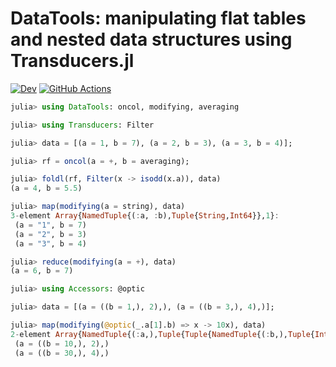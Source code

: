 # DataTools: manipulating flat tables and nested data structures using Transducers.jl

[![Dev](https://img.shields.io/badge/docs-dev-blue.svg)](https://juliafolds.github.io/DataTools.jl/dev)
[![GitHub Actions](https://github.com/JuliaFolds/DataTools.jl/workflows/Run%20tests/badge.svg)](https://github.com/JuliaFolds/DataTools.jl/actions?query=workflow%3A%22Run+tests%22)

```julia
julia> using DataTools: oncol, modifying, averaging

julia> using Transducers: Filter

julia> data = [(a = 1, b = 7), (a = 2, b = 3), (a = 3, b = 4)];

julia> rf = oncol(a = +, b = averaging);

julia> foldl(rf, Filter(x -> isodd(x.a)), data)
(a = 4, b = 5.5)

julia> map(modifying(a = string), data)
3-element Array{NamedTuple{(:a, :b),Tuple{String,Int64}},1}:
 (a = "1", b = 7)
 (a = "2", b = 3)
 (a = "3", b = 4)

julia> reduce(modifying(a = +), data)
(a = 6, b = 7)

julia> using Accessors: @optic

julia> data = [(a = ((b = 1,), 2),), (a = ((b = 3,), 4),)];

julia> map(modifying(@optic(_.a[1].b) => x -> 10x), data)
2-element Array{NamedTuple{(:a,),Tuple{Tuple{NamedTuple{(:b,),Tuple{Int64}},Int64}}},1}:
 (a = ((b = 10,), 2),)
 (a = ((b = 30,), 4),)
```
